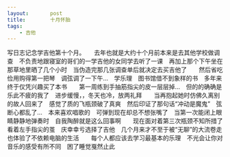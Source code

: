 ```yaml
---
layout:       post
title:        十月怀胎
tags:
    - 吉他
---
```


写日志记念学吉他第十个月。　　去年也就是大约十个月前本来是去其他学校做调查　不负责地跟寝室的哥们的一学吉他的女同学去听了一课　再加上那个下午坐在那草地里晒了几个小时　当伪造完那几张调查单后就决定去买吉他了　　然后省吃俭用购得第一把琴　调弦调了一下午…　学乐理　图书馆借不到象样的书　多年来终于仅凭兴趣买了本书　　第一周练到手抽筋指尖的皮一层层掉…　但的的确确是乐此不疲的我了　进步缓慢，，冬天也冷，放两礼拜　　当再抱起她时仿佛久离别的故人回来了　感觉了质的飞瓶颈破了真爽　然后印证了那句话“冲动是魔鬼”　弦断心都乱了…　本来喜欢唱歌的　可弹到现在却总不想张嘴了　当第一次能闭上眼睛静静地弹奏时　自我陶醉就是这么回事啊　　现在面对着第三次瓶颈不知所措了　看着左手指尖的茧　庆幸幸亏选择了吉他　几个月来才不至于被“无聊”的大流卷走　也体验了不依赖电脑的生活　　每个人都应该去学习最基本的乐理　不光会让你对音乐的感受有所不同　困了睡觉戛然止此
